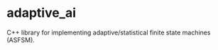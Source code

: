adaptive_ai
===========

C++ library for implementing adaptive/statistical finite state machines (ASFSM).
